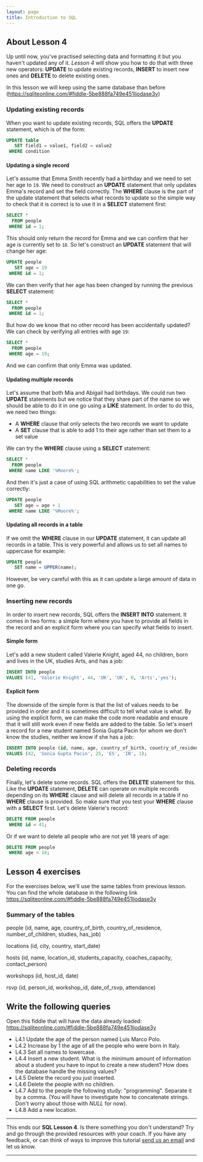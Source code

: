 ```yaml
---
layout: page
title: Introduction to SQL
---
```


## About Lesson 4

Up until now, you've practised selecting data and formatting it but you haven't updated any of it. _Lesson 4_ will show you how to do that with three new operators: **UPDATE** to update existing records, **INSERT** to insert new ones and **DELETE** to delete existing ones.

In this lesson we will keep using the same database than before (https://sqliteonline.com/#fiddle-5be888fa749e451ljodase3y)


### Updating existing records

When you want to update existing records, SQL offers the **UPDATE** statement, which is of the form:

```SQL
UPDATE table
   SET field1 = value1, field2 = value2
 WHERE condition
```

#### Updating a single record

Let's assume that Emma Smith recently had a birthday and we need to set her age to `19`. We need to construct an **UPDATE** statement that only updates Emma's record and set the field correctly. The **WHERE** clause is the part of the update statement that selects what records to update so the simple way to check that it is correct is to use it in a **SELECT** statement first:

```SQL
SELECT *
  FROM people
 WHERE id = 1;
```

This should only return the record for Emma and we can confirm that her age is currently set to `18`. So let's construct an **UPDATE** statement that will change her age:

```SQL
UPDATE people
   SET age = 19
 WHERE id = 1;
```

We can then verify that her age has been changed by running the previous **SELECT** statement:

```SQL
SELECT *
  FROM people
 WHERE id = 1;
```

But how do we know that no other record has been accidentally updated? We can check by verifying all entries with age `19`:

```SQL
SELECT *
  FROM people
 WHERE age = 19;
```

And we can confirm that only Emma was updated.

#### Updating multiple records

Let's assume that both Mia and Abigail had birthdays. We could run two **UPDATE** statements but we notice that they share part of the name so we should be able to do it in one go using a **LIKE** statement. In order to do this, we need two things:
- A **WHERE** clause that only selects the two records we want to update
- A **SET** clause that is able to add 1 to their age rather than set them to a set value

We can try the **WHERE** clause using a **SELECT** statement:

```SQL
SELECT *
  FROM people
 WHERE name LIKE '%Moore%';
```

And then it's just a case of using SQL arithmetic capabilities to set the value correctly:

```SQL
UPDATE people
   SET age = age + 1
 WHERE name LIKE '%Moore%';
```

#### Updating all records in a table

If we omit the **WHERE** clause in our **UPDATE** statement, it can update all records in a table. This is very powerful and allows us to set all names to uppercase for example:

```SQL
UPDATE people
   SET name = UPPER(name);
```

However, be very careful with this as it can update a large amount of data in one go.

### Inserting new records

In order to insert new records, SQL offers the **INSERT INTO** statement. It comes in two forms: a simple form where you have to provide all fields in the record and an explicit form where you can specify what fields to insert.

#### Simple form

Let's add a new student called Valerie Knight, aged 44, no children, born and lives in the UK, studies Arts, and has a job:

```SQL
INSERT INTO people
VALUES (41, 'Valerie Knight', 44, 'UK', 'UK', 0, 'Arts','yes');
```

#### Explicit form

The downside of the simple form is that the list of values needs to be provided in order and it is sometimes difficult to tell what value is what. By using the explicit form, we can make the code more readable and ensure that it will still work even if new fields are added to the table. So let's insert a record for a new student named Sonia Gupta Pacin for whom we don't know the studies, neither we know if she has a job:

```SQL
INSERT INTO people (id, name, age, country_of_birth, country_of_residence, number_of_children)
VALUES (42, 'Sonia Gupta Pacin', 25, 'ES', 'IN', 1);
```

### Deleting records

Finally, let's delete some records. SQL offers the **DELETE** statement for this. Like the **UPDATE** statement, **DELETE** can operate on multiple records depending on its **WHERE** clause and will delete all records in a table if no **WHERE** clause is provided. So make sure that you test your **WHERE** clause with a **SELECT** first. Let's delete Valerie's record:

```SQL
DELETE FROM people
 WHERE id = 41;
```

Or if we want to delete all people who are not yet 18 years of age:

```SQL
DELETE FROM people
 WHERE age < 18;
```

## Lesson 4 exercises

For the exercises below, we'll use the same tables from previous lesson. You can find the whole database in the following link https://sqliteonline.com/#fiddle-5be888fa749e451ljodase3y

### Summary of the tables

people (id, name, age, country_of_birth, country_of_residence, number_of_children, studies, has_job)

locations (id, city, country, start_date)

hosts (id, name, location_id, students_capacity, coaches_capacity, contact_person)

workshops (id, host_id, date)

rsvp (id, person_id, workshop_id, date_of_rsvp, attendance)

## Write the following queries

Open this fiddle that will have the data already loaded: https://sqliteonline.com/#fiddle-5be888fa749e451ljodase3y
* L4.1 Update the age of the person named Luis Marco Polo.
* L4.2 Increase by 1 the age of all the people who were born in Italy.
* L4.3 Set all names to lowercase.
* L4.4 Insert a new student. What is the minimum amount of information about a student you have to input to create a new student? How does the database handle the missing values?
* L4.5 Delete the record you just inserted.
* L4.6 Delete the people with no children.
* L4.7 Add to the people the following study: "programming". Separate it by a comma. (You will have to investigate how to concatenate strings. Don't worry about those with _NULL_ for now).
* L4.8 Add a new location.

---
This ends our **SQL Lesson 4**. Is there something you don't understand? Try and go through the provided resources with your coach. If you have any feedback, or can think of ways to improve this tutorial [send us an email](mailto:feedback@codebar.io) and let us know.

---
